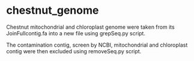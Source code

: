 # chestnut_genome

Chestnut mitochondrial and chloroplast genome were taken from its JoinFullcontig.fa into a new file using grepSeq.py script.

The contamination contig, screen by NCBI, mitochondrial and chloroplast contig were then excluded using removeSeq.py script.
